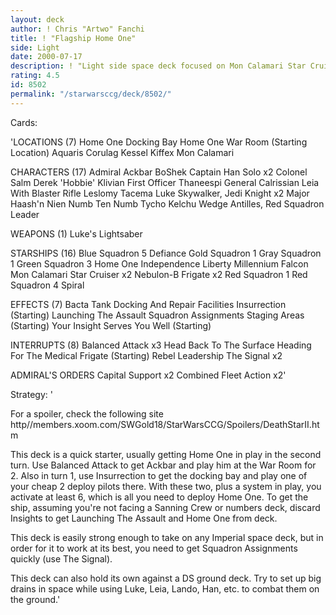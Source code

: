 ```yaml
---
layout: deck
author: ! Chris "Artwo" Fanchi
title: ! "Flagship Home One"
side: Light
date: 2000-07-17
description: ! "Light side space deck focused on Mon Calamari Star Cruisers and matching pilot combos. (LS space w/o EBO)"
rating: 4.5
id: 8502
permalink: "/starwarsccg/deck/8502/"
---
```

Cards: 

'LOCATIONS (7)
Home One Docking Bay
Home One War Room (Starting Location)
Aquaris
Corulag
Kessel
Kiffex
Mon Calamari

CHARACTERS (17)
Admiral Ackbar
BoShek
Captain Han Solo x2
Colonel Salm
Derek 'Hobbie' Klivian
First Officer Thaneespi
General Calrissian
Leia With Blaster Rifle
Leslomy Tacema
Luke Skywalker, Jedi Knight x2
Major Haash'n
Nien Numb
Ten Numb
Tycho Kelchu
Wedge Antilles, Red Squadron Leader

WEAPONS (1)
Luke's Lightsaber

STARSHIPS (16)
Blue Squadron 5
Defiance
Gold Squadron 1
Gray Squadron 1
Green Squadron 3
Home One
Independence
Liberty
Millennium Falcon
Mon Calamari Star Cruiser x2
Nebulon-B Frigate x2
Red Squadron 1
Red Squadron 4
Spiral

EFFECTS (7)
Bacta Tank
Docking And Repair Facilities
Insurrection (Starting)
Launching The Assault
Squadron Assignments
Staging Areas (Starting)
Your Insight Serves You Well (Starting)

INTERRUPTS (8)
Balanced Attack x3
Head Back To The Surface
Heading For The Medical Frigate (Starting)
Rebel Leadership
The Signal x2

ADMIRAL'S ORDERS
Capital Support x2
Combined Fleet Action x2'

Strategy: '

For a spoiler, check the following site http//members.xoom.com/SWGold18/StarWarsCCG/Spoilers/DeathStarII.htm

This deck is a quick starter, usually getting Home One in play in the second turn. Use Balanced Attack to get Ackbar and play him at the War Room for 2. Also in turn 1, use Insurrection to get the docking bay and play one of your cheap 2 deploy pilots there. With these two, plus a system in play, you activate at least 6, which is all you need to deploy Home One. To get the ship, assuming you're not facing a Sanning Crew or numbers deck, discard Insights to get Launching The Assault and Home One from deck.

This deck is easily strong enough to take on any Imperial space deck, but in order for it to work at its best, you need to get Squadron Assignments quickly (use The Signal).

This deck can also hold its own against a DS ground deck. Try to set up big drains in space while using Luke, Leia, Lando, Han, etc. to combat them on the ground.'
